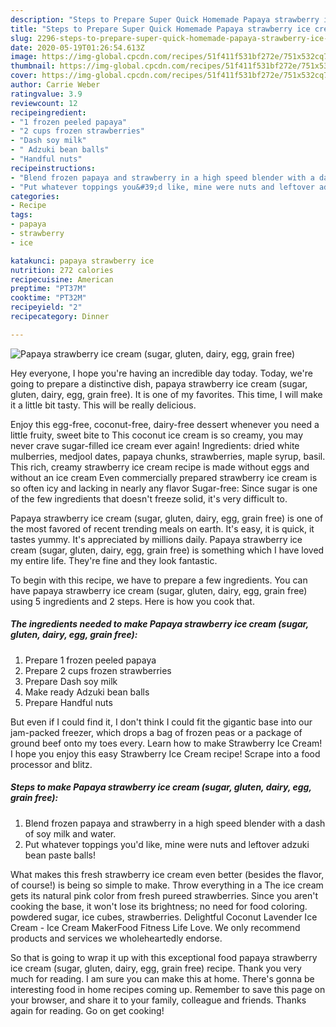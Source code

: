```yaml
---
description: "Steps to Prepare Super Quick Homemade Papaya strawberry ice cream (sugar, gluten, dairy, egg, grain free)"
title: "Steps to Prepare Super Quick Homemade Papaya strawberry ice cream (sugar, gluten, dairy, egg, grain free)"
slug: 2296-steps-to-prepare-super-quick-homemade-papaya-strawberry-ice-cream-sugar-gluten-dairy-egg-grain-free
date: 2020-05-19T01:26:54.613Z
image: https://img-global.cpcdn.com/recipes/51f411f531bf272e/751x532cq70/papaya-strawberry-ice-cream-sugar-gluten-dairy-egg-grain-free-recipe-main-photo.jpg
thumbnail: https://img-global.cpcdn.com/recipes/51f411f531bf272e/751x532cq70/papaya-strawberry-ice-cream-sugar-gluten-dairy-egg-grain-free-recipe-main-photo.jpg
cover: https://img-global.cpcdn.com/recipes/51f411f531bf272e/751x532cq70/papaya-strawberry-ice-cream-sugar-gluten-dairy-egg-grain-free-recipe-main-photo.jpg
author: Carrie Weber
ratingvalue: 3.9
reviewcount: 12
recipeingredient:
- "1 frozen peeled papaya"
- "2 cups frozen strawberries"
- "Dash soy milk"
- " Adzuki bean balls"
- "Handful nuts"
recipeinstructions:
- "Blend frozen papaya and strawberry in a high speed blender with a dash of soy milk and water."
- "Put whatever toppings you&#39;d like, mine were nuts and leftover adzuki bean paste balls!"
categories:
- Recipe
tags:
- papaya
- strawberry
- ice

katakunci: papaya strawberry ice 
nutrition: 272 calories
recipecuisine: American
preptime: "PT37M"
cooktime: "PT32M"
recipeyield: "2"
recipecategory: Dinner

---
```



![Papaya strawberry ice cream (sugar, gluten, dairy, egg, grain free)](https://img-global.cpcdn.com/recipes/51f411f531bf272e/751x532cq70/papaya-strawberry-ice-cream-sugar-gluten-dairy-egg-grain-free-recipe-main-photo.jpg)

Hey everyone, I hope you're having an incredible day today. Today, we're going to prepare a distinctive dish, papaya strawberry ice cream (sugar, gluten, dairy, egg, grain free). It is one of my favorites. This time, I will make it a little bit tasty. This will be really delicious.

Enjoy this egg-free, coconut-free, dairy-free dessert whenever you need a little fruity, sweet bite to This coconut ice cream is so creamy, you may never crave sugar-filled ice cream ever again! Ingredients: dried white mulberries, medjool dates, papaya chunks, strawberries, maple syrup, basil. This rich, creamy strawberry ice cream recipe is made without eggs and without an ice cream Even commercially prepared strawberry ice cream is so often icy and lacking in nearly any flavor Sugar-free: Since sugar is one of the few ingredients that doesn&#39;t freeze solid, it&#39;s very difficult to.

Papaya strawberry ice cream (sugar, gluten, dairy, egg, grain free) is one of the most favored of recent trending meals on earth. It's easy, it is quick, it tastes yummy. It's appreciated by millions daily. Papaya strawberry ice cream (sugar, gluten, dairy, egg, grain free) is something which I have loved my entire life. They're fine and they look fantastic.


To begin with this recipe, we have to prepare a few ingredients. You can have papaya strawberry ice cream (sugar, gluten, dairy, egg, grain free) using 5 ingredients and 2 steps. Here is how you cook that.

<!--inarticleads1-->

##### The ingredients needed to make Papaya strawberry ice cream (sugar, gluten, dairy, egg, grain free):

1. Prepare 1 frozen peeled papaya
1. Prepare 2 cups frozen strawberries
1. Prepare Dash soy milk
1. Make ready  Adzuki bean balls
1. Prepare Handful nuts


But even if I could find it, I don&#39;t think I could fit the gigantic base into our jam-packed freezer, which drops a bag of frozen peas or a package of ground beef onto my toes every. Learn how to make Strawberry Ice Cream! I hope you enjoy this easy Strawberry Ice Cream recipe! Scrape into a food processor and blitz. 

<!--inarticleads2-->

##### Steps to make Papaya strawberry ice cream (sugar, gluten, dairy, egg, grain free):

1. Blend frozen papaya and strawberry in a high speed blender with a dash of soy milk and water.
1. Put whatever toppings you&#39;d like, mine were nuts and leftover adzuki bean paste balls!


What makes this fresh strawberry ice cream even better (besides the flavor, of course!) is being so simple to make. Throw everything in a The ice cream gets its natural pink color from fresh pureed strawberries. Since you aren&#39;t cooking the base, it won&#39;t lose its brightness; no need for food coloring. powdered sugar, ice cubes, strawberries. Delightful Coconut Lavender Ice Cream - Ice Cream MakerFood Fitness Life Love. We only recommend products and services we wholeheartedly endorse. 

So that is going to wrap it up with this exceptional food papaya strawberry ice cream (sugar, gluten, dairy, egg, grain free) recipe. Thank you very much for reading. I am sure you can make this at home. There's gonna be interesting food in home recipes coming up. Remember to save this page on your browser, and share it to your family, colleague and friends. Thanks again for reading. Go on get cooking!
